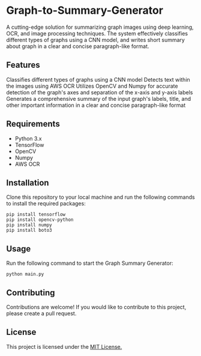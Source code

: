 # Graph-to-Summary-Generator
A cutting-edge solution for summarizing graph images using deep learning, OCR, and image processing techniques. The system effectively classifies different types of graphs using a CNN model, and writes short summary about graph in a clear and concise paragraph-like format.

## Features
Classifies different types of graphs using a CNN model
Detects text within the images using AWS OCR
Utilizes OpenCV and Numpy for accurate detection of the graph's axes and separation of the x-axis and y-axis labels
Generates a comprehensive summary of the input graph's labels, title, and other important information in a clear and concise paragraph-like format
## Requirements
- Python 3.x
- TensorFlow
- OpenCV
- Numpy
- AWS OCR
## Installation
Clone this repository to your local machine and run the following commands to install the required packages:

``` shell
pip install tensorflow
pip install opencv-python
pip install numpy
pip install boto3
```
## Usage
Run the following command to start the Graph Summary Generator:

``` shell
python main.py
```
## Contributing
Contributions are welcome! If you would like to contribute to this project, please create a pull request.

## License
This project is licensed under the <a href="https://github.com/ShubhamSongire/Graph-to-Summary-Generator/blob/main/license.txt">MIT License.</a>
